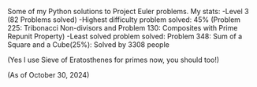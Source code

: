 Some of my Python solutions to Project Euler problems. 
My stats:
  -Level 3 (82 Problems solved) 
  -Highest difficulty problem solved: 45% (Problem 225: Tribonacci Non-divisors and Problem 130: Composites with Prime Repunit Property)
  -Least solved problem solved: Problem 348: Sum of a Square and a Cube(25%): Solved by 3308 people

(Yes I use Sieve of Eratosthenes for primes now, you should too!)

(As of October 30, 2024)
